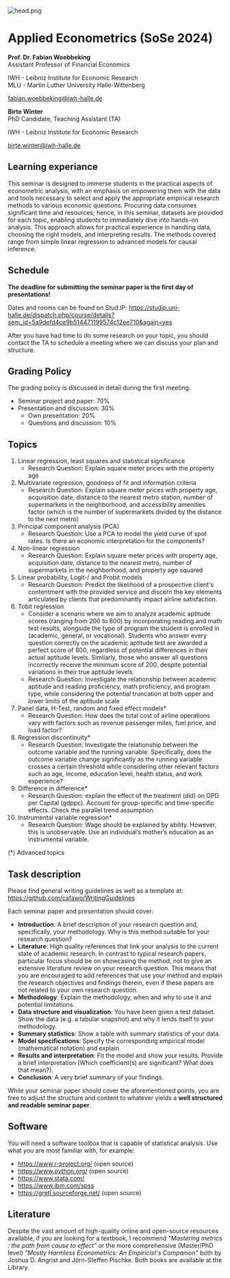 ![head.png](https://github.com/cafawo/FinancialDataAnalytics/blob/master/figures/head.jpg?raw=1)

# Applied Econometrics (SoSe 2024)

**Prof. Dr. Fabian Woebbeking**</br>
Assistant Professor of Financial Economics

IWH - Leibniz Institute for Economic Research</br>
MLU - Martin Luther University Halle-Wittenberg

fabian.woebbeking@iwh-halle.de


**Birte Winter**</br>
PhD Candidate, Teaching Assistant (TA)

IWH - Leibniz Institute for Economic Research</br>

birte.winter@iwh-halle.de

## Learning experiance

This seminar is designed to immerse students in the practical aspects of econometric analysis, with an emphasis on empowering them with the data and tools necessary to select and apply the appropriate empirical research methods to various economic questions. Procuring data consumes significant time and resources; hence, in this seminar, datasets are provided for each topic, enabling students to immediately dive into hands-on analysis. This approach allows for practical experience in handling data, choosing the right models, and interpreting results. The methods covered range from simple linear regression to advanced models for causal inference.

## Schedule

**The deadline for submitting the seminar paper is the first day of presentations!**

Dates and rooms can be found on Stud.IP: https://studip.uni-halle.de/dispatch.php/course/details?sem_id=5a9defd4ce9b514471199574c12ee710&again=yes

After you have had time to do some research on your topic, you should contact the TA to schedule a meeting where we can discuss your plan and structure.

## Grading Policy

The grading policy is discussed in detail during the first meeting.

* Seminar project and paper: 70%
* Presentation and discussion: 30%
	* Own presentation: 20%
	* Questions and discussion: 10%

## Topics

1. Linear regression, least squares and statistical significance
	* Research Question: Explain square meter prices with the property age 
2. Multivariate regression, goodness of fit and information criteria	
	* Research Question: Explain square meter prices with property age, acquisition date, distance to the nearest metro station, number of supermarkets in the neighborhood, and accessibility amenities factor (which is the number of supermarkets divided by the distance to the next metro) 
3. Principal component analysis (PCA)
	* Research Question: Use a PCA to model the yield curve of spot rates. Is there an economic interpretation for the components?
4. Non-linear regression
	* Research Question: Explain square meter prices with property age, acquisition date, distance to the nearest metro, number of supermarkets in the neighborhood, and property age squared 
6. Linear probability, Logit-/ and Probit models
	* Research Question: Predict the likelihood of a prospective client's contentment with the provided service and discern the key elements articulated by clients that predominantly impact airline satisfaction.
5. Tobit regression
	* Consider a scenario where we aim to analyze academic aptitude scores (ranging from 200 to 800) by incorporating reading and math test results, alongside the type of program the student is enrolled in (academic, general, or vocational). Students who answer every question correctly on the academic aptitude test are awarded a perfect score of 800, regardless of potential differences in their actual aptitude levels. Similarly, those who answer all questions incorrectly receive the minimum score of 200, despite potential variations in their true aptitude levels.
	* Research Question: Investigate the relationship between academic aptitude and reading proficiency, math proficiency, and program type, while considering the potential truncation at both upper and lower limits of the aptitude scale
7. Panel data, H-Test, random and fixed effect models*
	* Research Question: How does the total cost of airline operations vary with factors such as revenue passenger miles, fuel price, and load factor?
8. Regression discontinuity*
	* Research Question: Investigate the relationship between the outcome variable and the running variable. Specifically, does the outcome variable change significantly as the running variable crosses a certain threshold while considering other relevant factors such as age, income, education level, health status, and work experience?
9. Difference in difference*
	* Research Question: explain the effect of the treatment (did) on GPD per Capital (gdppc). Account for group-specific and time-specific effects. Check the parallel trend assumption. 
10. Instrumental variable regression*
	* Research Question: Wage should be explained by ability. However, this is unobservable. Use an individual’s mother’s education as an instrumental variable.

(*) Advanced topics


## Task description

Please find general writing guidelines as well as a template at: https://github.com/cafawo/WritingGuidelines

Each seminar paper and presentation should cover:

* **Introduction**: A brief description of your research question and, specifically, your methodology. Why is this method suitable for your research question?
* **Literature**:  High quality references that link your analysis to the current state of academic research. In contrast to typical research papers, particular focus should be on showcasing the method, not to give an extensive literature review on your research question. This means that you are encouraged to add references that use your method and explain the research objectives and findings therein, even if these papers are not related to your own research question.
* **Methodology**: Explain the methodology, when and why to use it and potential limitations.
* **Data structure and visualization**: You have been given a test dataset. Show the data (e.g. a tabular snapshot) and why it lends itself to your methodology.
* **Summary statistics**: Show a table with summary statistics of your data.
* **Model specifications**: Specify the corresponding empirical model (mathematical notation) and explain.
* **Results and interpretation**: Fit the model and show your results. Provide a brief interpretation (Which coefficient(s) are significant? What does that mean?).
* **Conclusion**: A very brief summary of your findings.

While your seminar paper should cover the aforementioned points, you are free to adjust the structure and content to whatever yields a **well structured and readable seminar paper**.

## Software

You will need a software toolbox that is capable of statistical analysis. Use what you are most familiar with, for example:
* https://www.r-project.org/ (open source)
* https://www.python.org/ (open source)
* https://www.stata.com/
* https://www.ibm.com/spss
* https://gretl.sourceforge.net/ (open source)


## Literature




Despite the vast amount of high-quality online and open-source resources available, if you are looking for a textbook, I recommend _"Mastering metrics : the path from cause to effect"_ or the more comprehensive (Master/PhD level) _"Mostly Harmless Econometrics: An Empiricist's Companion"_ both by Joshua D. Angrist and Jörn-Steffen Pischke. Both books are available at the Library.

